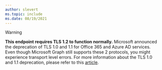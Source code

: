 ```yaml
---
author: slevert
ms.topic: include
ms.date: 08/19/2021
---
```


<!-- markdownlint-disable MD041-->

> [!WARNING]
> **This endpoint requires TLS 1.2 to function normally.** Microsoft announced the deprecation of TLS 1.0 and 1.1 for Office 365 and Azure AD services. Even though Microsoft Graph still supports these 2 protocols, you might experience transport level errors. For more information about the TLS 1.0 and 1.1 deprecation, please refer to this [article](https://docs.microsoft.com/en-us/troubleshoot/azure/active-directory/enable-support-tls-environment).